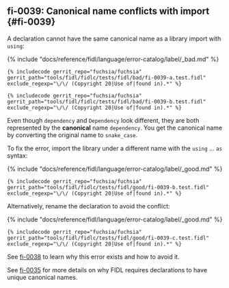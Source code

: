 ## fi-0039: Canonical name conflicts with import {#fi-0039}

A declaration cannot have the same canonical name as a library import with
`using`:

{% include "docs/reference/fidl/language/error-catalog/label/_bad.md" %}

```fidl
{% includecode gerrit_repo="fuchsia/fuchsia" gerrit_path="tools/fidl/fidlc/tests/fidl/bad/fi-0039-a.test.fidl" exclude_regexp="\/\/ (Copyright 20|Use of|found in).*" %}
```

```fidl
{% includecode gerrit_repo="fuchsia/fuchsia" gerrit_path="tools/fidl/fidlc/tests/fidl/bad/fi-0039-b.test.fidl" exclude_regexp="\/\/ (Copyright 20|Use of|found in).*" %}
```

Even though `dependency` and `Dependency` look different, they are both
represented by the **canonical** name `dependency`. You get the canonical name
by converting the original name to `snake_case`.

To fix the error, import the library under a different name with the `using` ...
`as` syntax:

{% include "docs/reference/fidl/language/error-catalog/label/_good.md" %}

```fidl
{% includecode gerrit_repo="fuchsia/fuchsia" gerrit_path="tools/fidl/fidlc/tests/fidl/good/fi-0039-b.test.fidl" exclude_regexp="\/\/ (Copyright 20|Use of|found in).*" %}
```

Alternatively, rename the declaration to avoid the conflict:

{% include "docs/reference/fidl/language/error-catalog/label/_good.md" %}

```fidl
{% includecode gerrit_repo="fuchsia/fuchsia" gerrit_path="tools/fidl/fidlc/tests/fidl/good/fi-0039-c.test.fidl" exclude_regexp="\/\/ (Copyright 20|Use of|found in).*" %}
```

See [fi-0038](#fi-0038) to learn why this error exists and how to avoid it.

See [fi-0035](#fi-0035) for more details on why FIDL requires declarations to
have unique canonical names.
